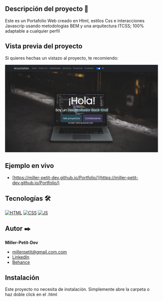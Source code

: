 ## Descripción del proyecto 📑
Este es un Portafolio Web creado en Html, estilos Css e interacciones Javascrip usando metodologias BEM y una arquitectura ITCSS; 100% adaptable a cualquier perfil

## Vista previa del proyecto
Si quieres hechas un vistazo al proyecto, te recomiendo:

![Captura del proyecto](https://github.com/Millerpetit/Mi-Portafolio-Personal/blob/main/portfolio/assets/images/Capture.jpg?raw=true)

## Ejemplo en vivo
- [https://miller-petit-dev.github.io/Portfolio/](https://miller-petit-dev.github.io/Portfolio/)

## Tecnologías 🛠
<!-- Iconos sacados de: https://github.com/hendrasob/badges/blob/master/README.md y https://github.com/alexandresanlim/Badges4-README.md-Profile -->
[![HTML](https://img.shields.io/badge/HTML5-E34F26?style=for-the-badge&logo=html5&logoColor=white)](https://es.wikipedia.org/wiki/HTML5)
[![CSS](https://img.shields.io/badge/CSS3-1572B6?style=for-the-badge&logo=css3&logoColor=white)](https://es.wikipedia.org/wiki/CSS)
[![JS](https://img.shields.io/badge/JavaScript-F7DF1E?style=for-the-badge&logo=javascript&logoColor=black)](https://es.wikipedia.org/wiki/JavaScript)

## Autor ✒️
**Miller-Petit-Dev**

* [millerpetit@gmail.com.com](micorreo@midominio.com)
* [LinkedIn](https://www.linkedin.com/in/tu-url-de-linkedin/millerpetit)
* [Behance](https://www.behance.net/millerpetitrojas)

## Instalación 
Este proyecto no necesita de instalación. Simplemente abre la carpeta o haz doble click en el .html
  
